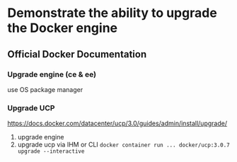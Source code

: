 # Demonstrate the ability to upgrade the Docker engine

## Official Docker Documentation

### Upgrade engine (ce & ee)

use OS package manager

### Upgrade UCP
https://docs.docker.com/datacenter/ucp/3.0/guides/admin/install/upgrade/

1. upgrade engine
1. upgrade ucp via IHM or CLI ```docker container run ... docker/ucp:3.0.7 upgrade --interactive```



